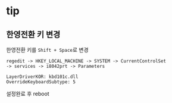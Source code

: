 # tip

## 한영전환 키 변경

한영전환 키를 `Shift + Space`로 변경

```
regedit -> HKEY_LOCAL_MACHINE -> SYSTEM -> CurrentControlSet
-> services -> i8042prt -> Parameters
```

```
LayerDriverKOR: kbd101c.dll
OverrideKeyboardSubtype: 5
```

설정완료 후 reboot
